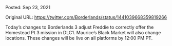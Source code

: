 Posted: Sep 23, 2021

Original URL: https://twitter.com/Borderlands/status/1441039668359819266

Today’s changes to Borderlands 3 adjust Freddie to correctly offer the Homestead Pt 3 mission in DLC1. Maurice’s Black Market will also change locations. These changes will be live on all platforms by 12:00 PM PT.


